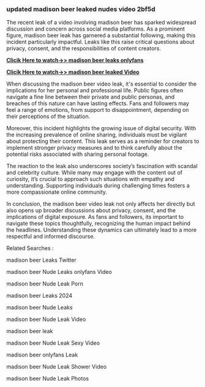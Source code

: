 ### updated madison beer leaked nudes video 2bf5d

The recent leak of a video involving madison beer has sparked widespread discussion and concern across social media platforms. As a prominent figure, madison beer leak has garnered a substantial following, making this incident particularly impactful. Leaks like this raise critical questions about privacy, consent, and the responsibilities of content creators.


**[Clicik Here to watch->> madison beer leaks onlyfans ](http://xxxvd.top)**

**[Clicik Here to watch->> madison beer leaked Video](http://xxxvd.top)**


When discussing the madison beer video leak, it's essential to consider the implications for her personal and professional life. Public figures often navigate a fine line between their private and public personas, and breaches of this nature can have lasting effects. Fans and followers may feel a range of emotions, from support to disappointment, depending on their perceptions of the situation.

Moreover, this incident highlights the growing issue of digital security. With the increasing prevalence of online sharing, individuals must be vigilant about protecting their content. This leak serves as a reminder for creators to implement stronger privacy measures and to think carefully about the potential risks associated with sharing personal footage.

The reaction to the leak also underscores society’s fascination with scandal and celebrity culture. While many may engage with the content out of curiosity, it’s crucial to approach such situations with empathy and understanding. Supporting individuals during challenging times fosters a more compassionate online community.

In conclusion, the madison beer video leak not only affects her directly but also opens up broader discussions about privacy, consent, and the implications of digital exposure. As fans and followers, its important to navigate these topics thoughtfully, recognizing the human impact behind the headlines. Understanding these dynamics can ultimately lead to a more respectful and informed discourse.


Related Searches :

madison beer Leaks Twitter

madison beer Nude Leaks onlyfans Video

madison beer Nude Leak Porn

madison beer Leaks 2024

madison beer Nude Leaks

madison beer Nude Leak  Video

 madison beer leak  

madison beer Nude Leak Sexy Video

madison beer onlyfans Leak 

madison beer Nude Leak Shower Video

madison beer Nude Leak Photos

